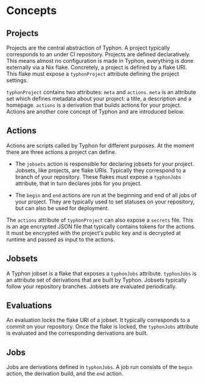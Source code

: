 # Concepts

## Projects

Projects are the central abstraction of Typhon. A project typically corresponds
to an under CI repository. Projects are defined declaratively. This means
almost no configuration is made in Typhon, everything is done externally via a
Nix flake. Concretely, a project is defined by a flake URI. This flake must
expose a `typhonProject` attribute defining the project settings.

`typhonProject` contains two attributes: `meta` and `actions`. `meta` is an
attribute set which defines metadata about your project: a title, a description
and a homepage. `actions` is a derivation that builds actions for your project.
Actions are another core concept of Typhon and are introduced below.

## Actions

Actions are scripts called by Typhon for different purposes. At the moment there
are three actions a project can define.

- The `jobsets` action is responsible for declaring jobsets for your project.
  Jobsets, like projects, are flake URIs. Typically they correspond to a branch
  of your repository. These flakes must expose a `typhonJobs` attribute, that in
  turn declares jobs for you project.

- The `begin` and `end` actions are run at the beginning and end of all jobs of
  your project. They are typically used to set statuses on your repository, but
  can also be used for deployment.

The `actions` attribute of `typhonProject` can also expose a `secrets` file.
This is an age encrypted JSON file that typically contains tokens for the
actions. It must be encrypted with the project's public key and is decrypted at
runtime and passed as input to the actions.

## Jobsets

A Typhon jobset is a flake that exposes a `typhonJobs` attribute. `typhonJobs`
is an attribute set of derivations that are built by Typhon. Jobsets typically
follow your repository branches. Jobsets are evaluated periodically.

## Evaluations

An evaluation locks the flake URI of a jobset. It typically corresponds to a
commit on your repository. Once the flake is locked, the `typhonJobs` attribute
is evaluated and the corresponding derivations are built.

## Jobs

Jobs are derivations defined in `typhonJobs`. A job run consists of the `begin`
action, the derivation build, and the `end` action.
